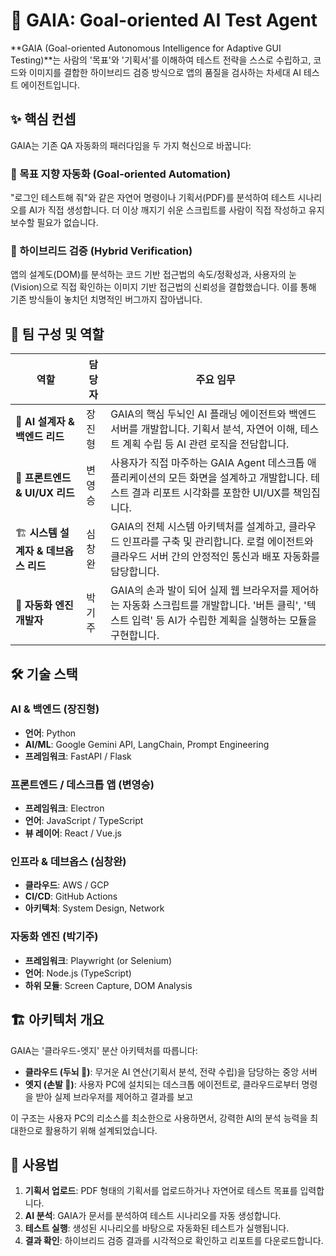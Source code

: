# 🤖 GAIA: Goal-oriented AI Test Agent

**GAIA (Goal-oriented Autonomous Intelligence for Adaptive GUI Testing)**는 사람의 '목표'와 '기획서'를 이해하여 테스트 전략을 스스로 수립하고, 코드와 이미지를 결합한 하이브리드 검증 방식으로 앱의 품질을 검사하는 차세대 AI 테스트 에이전트입니다.

## ✨ 핵심 컨셉

GAIA는 기존 QA 자동화의 패러다임을 두 가지 혁신으로 바꿉니다:

### 🎯 목표 지향 자동화 (Goal-oriented Automation)
"로그인 테스트해 줘"와 같은 자연어 명령이나 기획서(PDF)를 분석하여 테스트 시나리오를 AI가 직접 생성합니다. 더 이상 깨지기 쉬운 스크립트를 사람이 직접 작성하고 유지보수할 필요가 없습니다.

### 🔀 하이브리드 검증 (Hybrid Verification)
앱의 설계도(DOM)를 분석하는 코드 기반 접근법의 속도/정확성과, 사용자의 눈(Vision)으로 직접 확인하는 이미지 기반 접근법의 신뢰성을 결합했습니다. 이를 통해 기존 방식들이 놓치던 치명적인 버그까지 잡아냅니다.

## 👥 팀 구성 및 역할

| 역할 | 담당자 | 주요 임무 |
|------|------|------|
| 🧠 **AI 설계자 & 백엔드 리드** | 장진형 | GAIA의 핵심 두뇌인 AI 플래닝 에이전트와 백엔드 서버를 개발합니다. 기획서 분석, 자연어 이해, 테스트 계획 수립 등 AI 관련 로직을 전담합니다. |
| 🎨 **프론트엔드 & UI/UX 리드** | 변영승 | 사용자가 직접 마주하는 GAIA Agent 데스크톱 애플리케이션의 모든 화면을 설계하고 개발합니다. 테스트 결과 리포트 시각화를 포함한 UI/UX를 책임집니다. |
| 🏗️ **시스템 설계자 & 데브옵스 리드** | 심창완 | GAIA의 전체 시스템 아키텍처를 설계하고, 클라우드 인프라를 구축 및 관리합니다. 로컬 에이전트와 클라우드 서버 간의 안정적인 통신과 배포 자동화를 담당합니다. |
| 🦾 **자동화 엔진 개발자** | 박기주 | GAIA의 손과 발이 되어 실제 웹 브라우저를 제어하는 자동화 스크립트를 개발합니다. '버튼 클릭', '텍스트 입력' 등 AI가 수립한 계획을 실행하는 모듈을 구현합니다. |

## 🛠️ 기술 스택

### AI & 백엔드 (장진형)
- **언어**: Python
- **AI/ML**: Google Gemini API, LangChain, Prompt Engineering
- **프레임워크**: FastAPI / Flask

### 프론트엔드 / 데스크톱 앱 (변영승)
- **프레임워크**: Electron
- **언어**: JavaScript / TypeScript
- **뷰 레이어**: React / Vue.js

### 인프라 & 데브옵스 (심창완)
- **클라우드**: AWS / GCP
- **CI/CD**: GitHub Actions
- **아키텍처**: System Design, Network

### 자동화 엔진 (박기주)
- **프레임워크**: Playwright (or Selenium)
- **언어**: Node.js (TypeScript)
- **하위 모듈**: Screen Capture, DOM Analysis

## 🏗️ 아키텍처 개요

GAIA는 '클라우드-엣지' 분산 아키텍처를 따릅니다:

- **클라우드 (두뇌 🧠)**: 무거운 AI 연산(기획서 분석, 전략 수립)을 담당하는 중앙 서버
- **엣지 (손발 🦾)**: 사용자 PC에 설치되는 데스크톱 에이전트로, 클라우드로부터 명령을 받아 실제 브라우저를 제어하고 결과를 보고

이 구조는 사용자 PC의 리소스를 최소한으로 사용하면서, 강력한 AI의 분석 능력을 최대한으로 활용하기 위해 설계되었습니다.

## 📖 사용법

1. **기획서 업로드**: PDF 형태의 기획서를 업로드하거나 자연어로 테스트 목표를 입력합니다.
2. **AI 분석**: GAIA가 문서를 분석하여 테스트 시나리오를 자동 생성합니다.
3. **테스트 실행**: 생성된 시나리오를 바탕으로 자동화된 테스트가 실행됩니다.
4. **결과 확인**: 하이브리드 검증 결과를 시각적으로 확인하고 리포트를 다운로드합니다.
